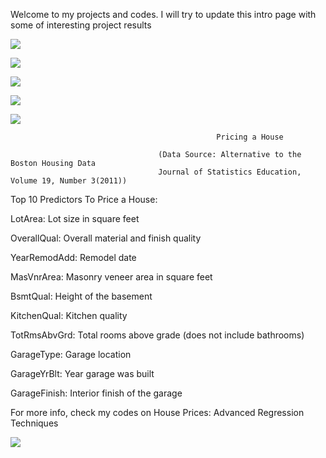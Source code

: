 
Welcome to my projects and codes. I will try to update this intro page with some of interesting project results

![](https://github.com/batmanLA/modelling/blob/master/11.jpeg)

![](https://github.com/batmanLA/modelling/blob/master/12.jpeg)

![](https://github.com/batmanLA/modelling/blob/master/san1.jpeg)

![](https://github.com/batmanLA/modelling/blob/master/san2.jpeg)

![](https://github.com/batmanLA/modelling/blob/master/tita.jpeg)



                                                  Pricing a House
                                                       
                                     (Data Source: Alternative to the Boston Housing Data
                                     Journal of Statistics Education, Volume 19, Number 3(2011))
                                         
Top 10 Predictors To Price a House:

  LotArea: Lot size in square feet
  
  OverallQual: Overall material and finish quality
  
  YearRemodAdd: Remodel date
  
  MasVnrArea: Masonry veneer area in square feet
  
  BsmtQual: Height of the basement
  
  KitchenQual: Kitchen quality
  
  TotRmsAbvGrd: Total rooms above grade (does not include bathrooms)
  
  GarageType: Garage location
  
  GarageYrBlt: Year garage was built
  
  GarageFinish: Interior finish of the garage
  
For more info, check my codes on House Prices: Advanced Regression Techniques

![](https://github.com/batmanLA/modelling/blob/master/housing.jpeg)
